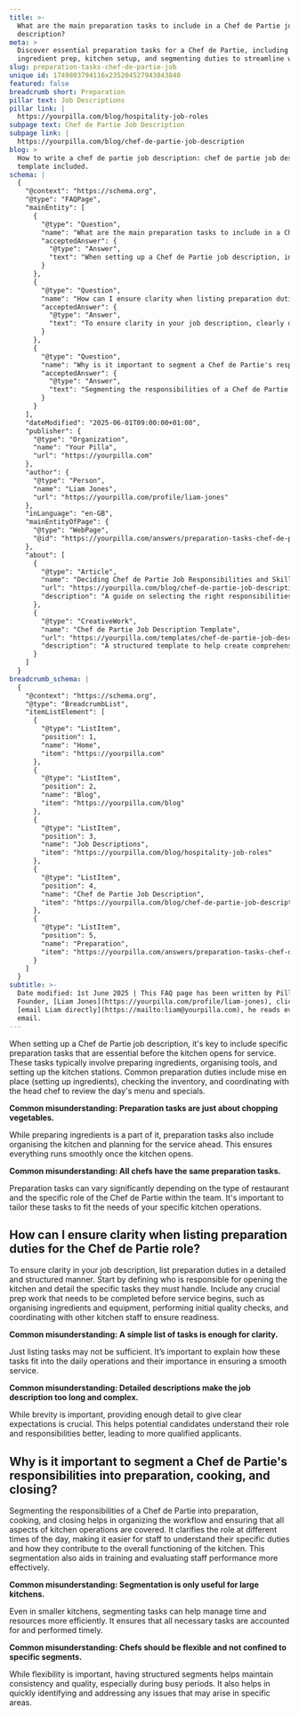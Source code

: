 ```yaml
---
title: >-
  What are the main preparation tasks to include in a Chef de Partie job
  description?
meta: >
  Discover essential preparation tasks for a Chef de Partie, including
  ingredient prep, kitchen setup, and segmenting duties to streamline workflow.
slug: preparation-tasks-chef-de-partie-job
unique id: 1749803794116x235204527943843840
featured: false
breadcrumb short: Preparation
pillar text: Job Descriptions
pillar link: |
  https://yourpilla.com/blog/hospitality-job-roles
subpage text: Chef de Partie Job Description
subpage link: |
  https://yourpilla.com/blog/chef-de-partie-job-description
blog: >
  How to write a chef de partie job description: chef de partie job description
  template included.
schema: |
  {
    "@context": "https://schema.org",
    "@type": "FAQPage",
    "mainEntity": [
      {
        "@type": "Question",
        "name": "What are the main preparation tasks to include in a Chef de Partie job description?",
        "acceptedAnswer": {
          "@type": "Answer",
          "text": "When setting up a Chef de Partie job description, include detailed preparation tasks such as preparing ingredients, organising tools, and setting up kitchen stations. These duties are important to ensure smooth kitchen operations once service begins. Preparation duties differ by restaurant type and the specific role of the Chef de Partie."
        }
      },
      {
        "@type": "Question",
        "name": "How can I ensure clarity when listing preparation duties for the Chef de Partie role?",
        "acceptedAnswer": {
          "@type": "Answer",
          "text": "To ensure clarity in your job description, clearly define the responsibilities for opening the kitchen and detail specific tasks such as organising ingredients and equipment, performing initial quality checks, and coordinating with kitchen staff. This detail helps potential candidates understand their role and responsibilities clearly, attracting more qualified applicants."
        }
      },
      {
        "@type": "Question",
        "name": "Why is it important to segment a Chef de Partie's responsibilities into preparation, cooking, and closing?",
        "acceptedAnswer": {
          "@type": "Answer",
          "text": "Segmenting the responsibilities of a Chef de Partie into preparation, cooking, and closing organises the workflow and ensures coverage of all kitchen operations throughout the day. This clarity aids in staff training, performance evaluation, and maintaining high standards of service, especially during busy periods."
        }
      }
    ],
    "dateModified": "2025-06-01T09:00:00+01:00",
    "publisher": {
      "@type": "Organization",
      "name": "Your Pilla",
      "url": "https://yourpilla.com"
    },
    "author": {
      "@type": "Person",
      "name": "Liam Jones",
      "url": "https://yourpilla.com/profile/liam-jones"
    },
    "inLanguage": "en-GB",
    "mainEntityOfPage": {
      "@type": "WebPage",
      "@id": "https://yourpilla.com/answers/preparation-tasks-chef-de-partie-job"
    },
    "about": [
      {
        "@type": "Article",
        "name": "Deciding Chef de Partie Job Responsibilities and Skills",
        "url": "https://yourpilla.com/blog/chef-de-partie-job-description",
        "description": "A guide on selecting the right responsibilities and skills for a Chef de Partie to ensure efficient kitchen operations."
      },
      {
        "@type": "CreativeWork",
        "name": "Chef de Partie Job Description Template",
        "url": "https://yourpilla.com/templates/chef-de-partie-job-description",
        "description": "A structured template to help create comprehensive job descriptions for Chef de Partie roles in various culinary settings."
      }
    ]
  }
breadcrumb_schema: |
  {
    "@context": "https://schema.org",
    "@type": "BreadcrumbList",
    "itemListElement": [
      {
        "@type": "ListItem",
        "position": 1,
        "name": "Home",
        "item": "https://yourpilla.com"
      },
      {
        "@type": "ListItem",
        "position": 2,
        "name": "Blog",
        "item": "https://yourpilla.com/blog"
      },
      {
        "@type": "ListItem",
        "position": 3,
        "name": "Job Descriptions",
        "item": "https://yourpilla.com/blog/hospitality-job-roles"
      },
      {
        "@type": "ListItem",
        "position": 4,
        "name": "Chef de Partie Job Description",
        "item": "https://yourpilla.com/blog/chef-de-partie-job-description"
      },
      {
        "@type": "ListItem",
        "position": 5,
        "name": "Preparation",
        "item": "https://yourpilla.com/answers/preparation-tasks-chef-de-partie-job"
      }
    ]
  }
subtitle: >-
  Date modified: 1st June 2025 | This FAQ page has been written by Pilla
  Founder, [Liam Jones](https://yourpilla.com/profile/liam-jones), click to
  [email Liam directly](https://mailto:liam@yourpilla.com), he reads every
  email.
---
```

When setting up a Chef de Partie job description, it's key to include specific preparation tasks that are essential before the kitchen opens for service. These tasks typically involve preparing ingredients, organising tools, and setting up the kitchen stations. Common preparation duties include mise en place (setting up ingredients), checking the inventory, and coordinating with the head chef to review the day's menu and specials.

**Common misunderstanding: Preparation tasks are just about chopping vegetables.**

While preparing ingredients is a part of it, preparation tasks also include organising the kitchen and planning for the service ahead. This ensures everything runs smoothly once the kitchen opens.

**Common misunderstanding: All chefs have the same preparation tasks.**

Preparation tasks can vary significantly depending on the type of restaurant and the specific role of the Chef de Partie within the team. It's important to tailor these tasks to fit the needs of your specific kitchen operations.

## How can I ensure clarity when listing preparation duties for the Chef de Partie role?

To ensure clarity in your job description, list preparation duties in a detailed and structured manner. Start by defining who is responsible for opening the kitchen and detail the specific tasks they must handle. Include any crucial prep work that needs to be completed before service begins, such as organising ingredients and equipment, performing initial quality checks, and coordinating with other kitchen staff to ensure readiness.

**Common misunderstanding: A simple list of tasks is enough for clarity.**

Just listing tasks may not be sufficient. It’s important to explain how these tasks fit into the daily operations and their importance in ensuring a smooth service.

**Common misunderstanding: Detailed descriptions make the job description too long and complex.**

While brevity is important, providing enough detail to give clear expectations is crucial. This helps potential candidates understand their role and responsibilities better, leading to more qualified applicants.

## Why is it important to segment a Chef de Partie's responsibilities into preparation, cooking, and closing?

Segmenting the responsibilities of a Chef de Partie into preparation, cooking, and closing helps in organizing the workflow and ensuring that all aspects of kitchen operations are covered. It clarifies the role at different times of the day, making it easier for staff to understand their specific duties and how they contribute to the overall functioning of the kitchen. This segmentation also aids in training and evaluating staff performance more effectively.

**Common misunderstanding: Segmentation is only useful for large kitchens.**

Even in smaller kitchens, segmenting tasks can help manage time and resources more efficiently. It ensures that all necessary tasks are accounted for and performed timely.

**Common misunderstanding: Chefs should be flexible and not confined to specific segments.**

While flexibility is important, having structured segments helps maintain consistency and quality, especially during busy periods. It also helps in quickly identifying and addressing any issues that may arise in specific areas.
